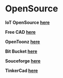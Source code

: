 # OpenSource


**IoT OpenSource [here](https://www.postscapes.com/internet-of-things-award/open-source/)**

**Free CAD [here](https://www.freecadweb.org/)**

**OpenToonz [here](https://opentoonz.github.io/e/)**

**Bit Bucket [here](https://bitbucket.org/)**

**Souceforge [here](https://sourceforge.net/)**

**TinkerCad [here](https://www.tinkercad.com/)**
